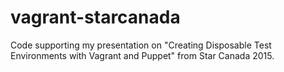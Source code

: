 # vagrant-starcanada
Code supporting my presentation on "Creating Disposable Test Environments with Vagrant and Puppet" from Star Canada 2015.


